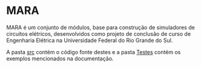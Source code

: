 # MARA
MARA é um conjunto de módulos, base para construção de simuladores de circuitos elétricos, desenvolvidos como projeto de conclusão de curso de Engenharia Elétrica na Universidade Federal do Rio Grande do Sul.

A pasta [src](/src) contém o código fonte destes e a pasta [Testes](/Testes) contém os exemplos mencionados na documentação.

